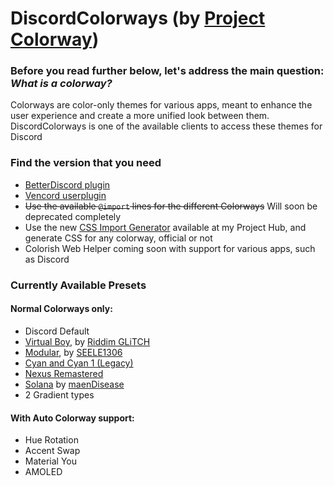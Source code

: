 # DiscordColorways (by [Project Colorway](https://github.com/ProjectColorway/ProjectColorway))

### Before you read further below, let's address the main question: *What is a colorway?*
Colorways are color-only themes for various apps, meant to enhance the user experience and create a more unified look between them. DiscordColorways is one of the available clients to access these themes for Discord

### Find the version that you need

* [BetterDiscord plugin](https://raw.githubusercontent.com/DaBluLite/DiscordColorways/master/DiscordColorways.plugin.js)
* [Vencord userplugin](https://github.com/DaBluLite/DiscordColorways-VencordUserplugin)
* ~~Use the available `@import` lines for the different Colorways~~ Will soon be deprecated completely
* Use the new [CSS Import Generator](https://dablulite.vercel.app/projectcolorway/generator) available at my Project Hub, and generate CSS for any colorway, official or not
* Colorish Web Helper coming soon with support for various apps, such as Discord

### Currently Available Presets
#### Normal Colorways only:
* Discord Default
* [Virtual Boy](https://github.com/Riddim-GLiTCH/Virtual-Boy), by [Riddim GLiTCH](https://github.com/Riddim-GLiTCH)
* [Modular](https://github.com/SEELE1306/Modular), by [SEELE1306](https://github.com/SEELE1306)
* [Cyan and Cyan 1 (Legacy)](https://github.com/DaBluLite/Cyan)
* [Nexus Remastered](https://github.com/DaBluLite/NexusRemastered)
* [Solana](https://github.com/maenDisease/Solana) by [maenDisease](https://github.com/maenDisease)
* 2 Gradient types
#### With Auto Colorway support:
* Hue Rotation
* Accent Swap
* Material You
* AMOLED

